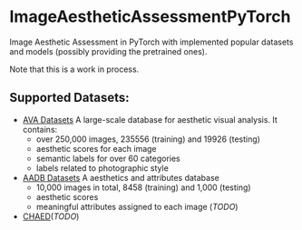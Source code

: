 # ImageAestheticAssessmentPyTorch

Image Aesthetic Assessment in PyTorch with implemented popular datasets and models (possibly providing the pretrained
ones).

Note that this is a work in process.

## Supported Datasets:

- [AVA Datasets](http://refbase.cvc.uab.es/files/MMP2012a.pdf) A large-scale database for aesthetic visual analysis. It
  contains:
    - over 250,000 images, 235556 (training) and 19926 (testing)
    - aesthetic scores for each image
    - semantic labels for over 60 categories
    - labels related to photographic style
- [AADB Datasets](https://www.ics.uci.edu/~fowlkes/papers/kslmf-eccv16.pdf) A aesthetics and attributes database
    - 10,000 images in total, 8458 (training) and 1,000 (testing)
    - aesthetic scores
    - meaningful attributes assigned to each image (*TODO*)
- [CHAED](https://www.ijcai.org/Proceedings/15/Papers/356.pdf)(*TODO*)